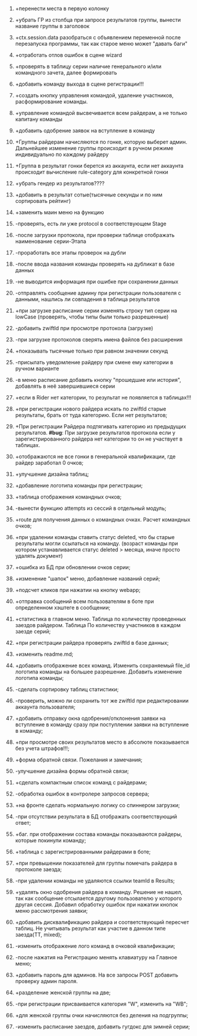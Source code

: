 1. +перенести места в первую колонку
2. +убрать ГР из столбца при запросе результатов группы, вынести название группы в заголовок
3. +ctx.session.data разобраться с объявлением переменной после перезапуска программы, так как старое меню может "давать баги"
4. +отработать отлов ошибок в сцене wizard
5. +проверять в таблицу серии наличие генерального и/или командного зачета, далее формировать
6. +добавить команду выхода в сцене регистрации!!!
7. +создать кнопку управления командой, удаление участников, расформирование команды.
8. +управление командой высвечивается всем райдерам, а не только капитану команды
9. +добавить одобрение заявок на вступление в команду
10. +Группы райдерам начисляются по гонке, которую выберет админ. Дальнейшее изменение группы происходит в ручном режиме индивидуально по каждому райдеру
11. +Группа в результат гонки берется из аккаунта, если нет аккаунта происходит вычисление rule-category для конкретной гонки
12. +убрать гендер из результатов????
13. +добавить в результат сотые(тысячные секунды и по ним сортировать рейтинг)
14. +заменить маин меню на функцию

15. -проверять, есть ли уже protocol в соответствующем Stage
16. -после загрузки протокола, при проверки таблице отображать наименование серии-Этапа
17. -проработать все этапы проверок на дубли
18. -после ввода названия команды проверять на дубликат в базе данных
19. -не выводится информация при ошибке при сохранении данных
20. -отправлять сообщение админу при регистрации пользователя с данными, нашлись ли совпадения в таблица результатов
21. +при загрузке расписание серии изменять строку тип серии на lowCase (проверять, чтобы типы были только разрешенные)
22. -добавить zwiftId при просмотре протокола (загрузке)
23. -при загрузке протоколов сверять имена файлов без расширения
24. +показывать тысячные только при равном значении секунд
25. -присылать уведомление райдеру при смене ему категории в ручном варианте
26. -в меню расписание добавить кнопку "прошедшие или история", добавлять в неё завершившиеся серии
27. +если в Rider нет категории, то результат не появляется в таблицах!!!
28. +при регистрации нового райдера искать по zwiftId старые результаты, брать от туда категорию. Если нет результатов;
29. +При регистрации Райдера подтягивать категорию из предыдущих результатов. **#bug**: При загрузке результатов протокола если у зарегистрированного райдера нет категории то он не участвует в таблицах.
30. +отображаются не все гонки в генеральной квалификации, где райдер заработал 0 очков;
31. +улучшение дизайна таблиц;
32. +добавление логотипа команды при регистрации;
33. +таблица отображения командных очков;
34. -вынести функцию attempts из сессий в отдельный модуль;
35. +route для получения данных о командных очках. Расчет командных очков;
36. +при удалении команды ставить статус deleted, что бы старые результаты могли ссылаться на команду. (возраст команды при котором устанавливается статус deleted > месяца, иначе просто удалять документ)
37. +ошибка из БД при обновлении очков серии;
38. +изменение "шапок" меню, добавление названий серий;
39. +подсчет кликов при нажатии на кнопку webapp;
40. +отправка сообщений всем пользователям в боте при определенном хэштеге в сообщении;
41. +статистика в главном меню. Таблица по количеству проведенных заездов райдером. Таблица По количеству участников в каждом заезде серий;
42. +при регистрации райдера проверять zwiftId в базе данных;
43. +изменить readme.md;
44. +добавить отображение всех команд. Изменить сохраняемый file_id логотипа команды на большее разрешение. Добавить изменение логотипа команды;
45. -сделать сортировку таблиц статистики;
46. -проверить, можно ли сохранить тот же zwiftId при редактировании аккаунта пользователя;
47. +добавить отправку окна одобрения/отклонения заявки на вступление в команду сразу при поступлении заявки на вступление в команду;
48. +при просмотре своих результатов место в абсолюте показывается без учета штрафов!!!;
49. +форма обратной связи. Пожелания и замечания;
50. -улучшение дизайна формы обратной связи;
51. +сделать компактным список команд с райдерами;
52. -обработка ошибок в контролере запросов сервера;
53. +на фронте сделать нормальную логику со спиннером загрузки;
54. -при отсутствии результата в БД отображать соответствующий ответ;
55. +баг. при отображении состава команды показываются райдеры, которые покинули команду;
56. +таблица с зарегистрированными райдерами в боте;
57. +при превышении показателей для группы помечать райдера в протоколе заезда;
58. -при удалении команды не удаляются ссылки teamId в Results;
59. +удалять окно одобрения райдера в команду. Решение не нашел, так как сообщение отсылается другому пользователю у которого другая сессия. Добавил обработку ошибок при нажатии кнопок меню рассмотрения заявки;
60. +добавить дисквалификацию райдера и соответствующий пересчет таблиц. Не учитывать результат как участие в данном типе заезда(TT, mixed);
61. -изменить отображение лого команд в очковой квалификации;
62. -после нажатия на Регистрацию менять клавиатуру на Главное меню;
63. +добавить пароль для админов. На все запросы POST добавить проверку админ пароля.
64. +разделение женской группы на две;
65. -при регистрации присваивается категория "W", изменить на "WB";
66. +для женской группы очки начисляются без деления на подгруппы;
67. -изменить расписание заездов, добавить гугдокс для зимней серии;
